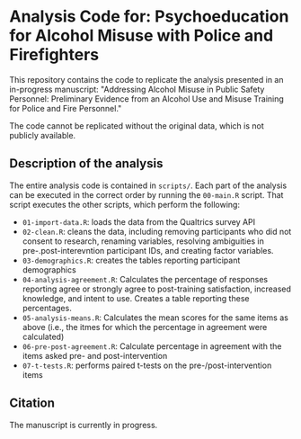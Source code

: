 # Analysis Code for: Psychoeducation for Alcohol Misuse with Police and Firefighters

This repository contains the code to replicate the analysis presented in an in-progress manuscript: "Addressing Alcohol Misuse in Public Safety Personnel: Preliminary Evidence from an Alcohol Use and Misuse Training for Police and Fire Personnel."

The code cannot be replicated without the original data, which is not publicly available.

## Description of the analysis

The entire analysis code is contained in `scripts/`. Each part of the analysis can be executed in the correct order by running the `00-main.R` script. That script executes the other scripts, which perform the following:

- `01-import-data.R`: loads the data from the Qualtrics survey API
- `02-clean.R`: cleans the data, including removing participants who did not consent to research, renaming variables, resolving ambiguities in pre-.post-interevntion participant IDs, and creating factor variables. 
- `03-demographics.R`: creates the tables reporting participant demographics
- `04-analysis-agreement.R`: Calculates the percentage of responses reporting agree or strongly agree to post-training satisfaction, increased knowledge, and intent to use. Creates a table reporting these percentages.
- `05-analysis-means.R`: Calculates the mean scores for the same items as above (i.e., the itmes for which the percentage in agreement were calculated)
- `06-pre-post-agreement.R`: Calculate percentage in agreement with the items asked pre- and post-intervention
- `07-t-tests.R`: performs paired t-tests on the pre-/post-intervention items

## Citation

The manuscript is currently in progress. 
